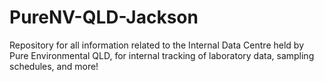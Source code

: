 # PureNV-QLD-Jackson
Repository for all information related to the Internal Data Centre held by Pure Environmental QLD, for internal tracking of laboratory data, sampling schedules, and more!
